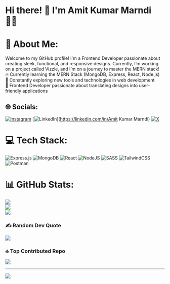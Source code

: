 # Hi there! 👋 I'm Amit Kumar Marndi 👨‍💻

# 💫 About Me:
Welcome to my GitHub profile! I'm a Frontend Developer passionate about creating sleek, functional, and responsive designs. Currently, I’m working on a project called Vizzle, and I’m on a journey to master the MERN stack!<br>🔥 Currently learning the MERN Stack (MongoDB, Express, React, Node.js)<br>🌱 Constantly exploring new tools and technologies in web development<br>🚀 Frontend Developer passionate about translating designs into user-friendly applications


## 🌐 Socials:
[![Instagram](https://img.shields.io/badge/Instagram-%23E4405F.svg?logo=Instagram&logoColor=white)](https://instagram.com/the_kumar_amit.07) [![LinkedIn](https://img.shields.io/badge/LinkedIn-%230077B5.svg?logo=linkedin&logoColor=white)](https://linkedin.com/in/Amit Kumar Marndi) [![X](https://img.shields.io/badge/X-black.svg?logo=X&logoColor=white)](https://x.com/thekumaramit_07) 

# 💻 Tech Stack:
![Express.js](https://img.shields.io/badge/express.js-%23404d59.svg?style=flat-square&logo=express&logoColor=%2361DAFB) ![MongoDB](https://img.shields.io/badge/MongoDB-%234ea94b.svg?style=flat-square&logo=mongodb&logoColor=white) ![React](https://img.shields.io/badge/react-%2320232a.svg?style=flat-square&logo=react&logoColor=%2361DAFB) ![NodeJS](https://img.shields.io/badge/node.js-6DA55F?style=flat-square&logo=node.js&logoColor=white) ![SASS](https://img.shields.io/badge/SASS-hotpink.svg?style=flat-square&logo=SASS&logoColor=white) ![TailwindCSS](https://img.shields.io/badge/tailwindcss-%2338B2AC.svg?style=flat-square&logo=tailwind-css&logoColor=white) ![Postman](https://img.shields.io/badge/Postman-FF6C37?style=flat-square&logo=postman&logoColor=white)
# 📊 GitHub Stats:
![](https://github-readme-stats.vercel.app/api?username=the-kumar-amit07&theme=transparent&hide_border=false&include_all_commits=false&count_private=false)<br/>
![](https://github-readme-streak-stats.herokuapp.com/?user=the-kumar-amit07&theme=transparent&hide_border=false)<br/>
![](https://github-readme-stats.vercel.app/api/top-langs/?username=the-kumar-amit07&theme=transparent&hide_border=false&include_all_commits=false&count_private=false&layout=compact)

### ✍️ Random Dev Quote
![](https://quotes-github-readme.vercel.app/api?type=horizontal&theme=tokyonight)

### 🔝 Top Contributed Repo
![](https://github-contributor-stats.vercel.app/api?username=the-kumar-amit07&limit=5&theme=shadow_blue&combine_all_yearly_contributions=true)

---
[![](https://visitcount.itsvg.in/api?id=the-kumar-amit07&icon=0&color=1)](https://visitcount.itsvg.in)

<!-- Proudly created with GPRM ( https://gprm.itsvg.in ) -->
